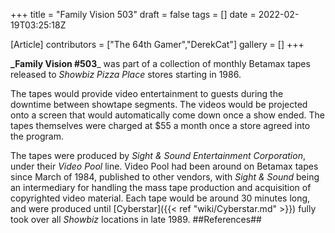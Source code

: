 +++
title = "Family Vision 503"
draft = false
tags = []
date = 2022-02-19T03:25:18Z

[Article]
contributors = ["The 64th Gamer","DerekCat"]
gallery = []
+++

**_Family Vision #503**_ was part of a collection of monthly Betamax tapes released to _Showbiz Pizza Place_ stores starting in 1986.

The tapes would provide video entertainment to guests during the downtime between showtape segments. The videos would be projected onto a screen that would automatically come down once a show ended. The tapes themselves were charged at $55 a month once a store agreed into the program.

The tapes were produced by _Sight & Sound Entertainment Corporation_, under their _Video Pool_<ref></ref> line. Video Pool had been around on Betamax tapes since March of 1984, published to other vendors, with _Sight & Sound_ being an intermediary for handling the mass tape production and acquisition of copyrighted video material. Each tape would be around 30 minutes long, and were produced until [Cyberstar]({{< ref "wiki/Cyberstar.md" >}}) fully took over all _Showbiz_ locations in late 1989.
##References##
<references />